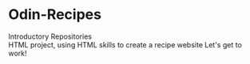 # Odin-Recipes
Introductory Repositories  
    HTML project, using HTML skills to create a recipe website
Let's get to work!
